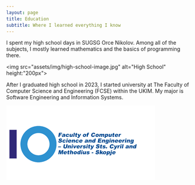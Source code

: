 ```yaml
---
layout: page
title: Education
subtitle: Where I learned everything I know
---
```


I spent my high school days in SUGSG Orce Nikolov. Among all of the subjects, I mostly learned mathematics and the basics of programming there.

<img src="assets/img/high-school-image.jpg" alt="High School" height:"200px">

After I graduated high school in 2023, I started university at The Faculty of Computer Science and Engineering (FCSE) within the UKIM. My major is Software Engineering and Information Systems.

<img src="assets/img/university-image.jpg" alt="University" style="max-width: 100%; height: auto;">
